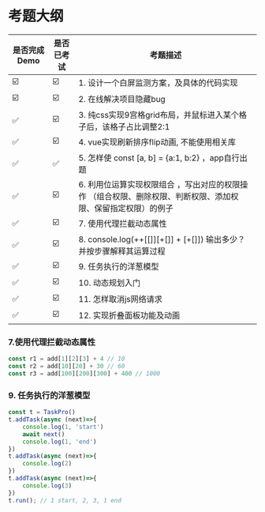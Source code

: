 # 考题大纲

[//]: # (-   ✅ ☑️)

| 是否完成Demo | 是否已考试 | 考题描述                                                      |
|----------|-------|-----------------------------------------------------------|
|     ☑️     | ☑️    | 1. 设计一个白屏监测方案，及具体的代码实现                                    |
|     ☑️     | ☑️    | 2. 在线解决项目隐藏bug                                            |
|     ✅     | ☑️    | 3. 纯css实现9宫格grid布局，并鼠标进入某个格子后，该格子占比调整2:1                  |
|     ✅     | ☑️    | 4. vue实现刷新排序flip动画, 不能使用相关库                               |
|     ✅     | ✅     | 5. 怎样使 const [a, b] = {a:1, b:2}  ，app自行出题                |
|     ✅     | ☑️    | 6. 利用位运算实现权限组合 ，写出对应的权限操作 （组合权限、删除权限、判断权限、添加权限、保留指定权限）的例子 |
|     ✅     | ☑️    | 7. 使用代理拦截动态属性                                             |
|     ✅     | ☑️    | 8. console.log(++[[]][+[]] + [+[]]) 输出多少？并按步骤解释其运算过程      |
|     ✅     | ☑️    | 9. 任务执行的洋葱模型                                              |
|     ✅     | ☑️    | 10. 动态规划入门                                                |
|     ✅     | ☑️    | 11. 怎样取消js网络请求                                            |
|     ✅     | ☑️    | 12. 实现折叠面板功能及动画                                           |

### 7.使用代理拦截动态属性

```typescript
const r1 = add[1][2][3] + 4 // 10
const r2 = add[10][20] + 30 // 60
const r3 = add[100][200][300] + 400 // 1000
```

### 9. 任务执行的洋葱模型

```typescript
const t = TaskPro()
t.addTask(async (next)=>{
    console.log(1, 'start')
    await next()
    console.log(1, 'end')
})
t.addTask(async (next)=>{
    console.log(2)
})
t.addTask(async (next)=>{
    console.log(3)
})
t.run(); // 1 start, 2, 3, 1 end
```
